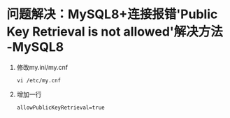 # 问题解决：MySQL8+连接报错'Public Key Retrieval is not allowed'解决方法 -MySQL8

1. 修改my.ini/my.cnf
    ```
    vi /etc/my.cnf
    ```
2. 增加一行  
    ```
    allowPublicKeyRetrieval=true
    ```
